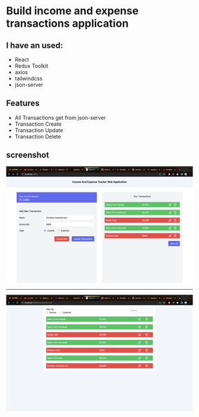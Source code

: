 # Build income and expense transactions application

## I have an used:
<ul>
  <li>React</li>
   <li>Redux Toolkit</li>
   <li>axios</li>
    <li>tailwindcss</li>
     <li>json-server</li>
</ul>


## Features
<ul>
  <li>All Transactions get from json-server</li>
   <li>Transaction Create</li>
    <li>Transaction Update</li>
     <li>Transaction Delete</li>
</ul>

## screenshot
<img src='./src/assets/homescreen.png' />
<hr/>
<div> </div>
<img src='./src/assets/transactionsList.png' />